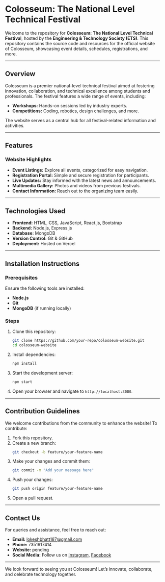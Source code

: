 # Colosseum: The National Level Technical Festival

Welcome to the repository for **Colosseum: The National Level Technical Festival**, hosted by the **Engineering & Technology Society (ETS)**. This repository contains the source code and resources for the official website of Colosseum, showcasing event details, schedules, registrations, and more.

---

## Overview
Colosseum is a premier national-level technical festival aimed at fostering innovation, collaboration, and technical excellence among students and professionals. The festival features a wide range of events, including:

- **Workshops:** Hands-on sessions led by industry experts.
- **Competitions:** Coding, robotics, design challenges, and more.

The website serves as a central hub for all festival-related information and activities.

---

## Features

### Website Highlights
- **Event Listings:** Explore all events, categorized for easy navigation.
- **Registration Portal:** Simple and secure registration for participants.
- **Live Updates:** Stay informed with the latest news and announcements.
- **Multimedia Gallery:** Photos and videos from previous festivals.
- **Contact Information:** Reach out to the organizing team easily.

---

## Technologies Used

- **Frontend:** HTML, CSS, JavaScript, React.js, Bootstrap
- **Backend:** Node.js, Express.js
- **Database:** MongoDB
- **Version Control:** Git & GitHub
- **Deployment:** Hosted on Vercel 
---

## Installation Instructions

### Prerequisites
Ensure the following tools are installed:
- **Node.js**
- **Git**
- **MongoDB** (if running locally)

### Steps
1. Clone this repository:
   ```bash
   git clone https://github.com/your-repo/colosseum-website.git
   cd colosseum-website
   ```
2. Install dependencies:
   ```bash
   npm install
   ```
3. Start the development server:
   ```bash
   npm start
   ```
4. Open your browser and navigate to `http://localhost:3000`.

---

## Contribution Guidelines
We welcome contributions from the community to enhance the website! To contribute:

1. Fork this repository.
2. Create a new branch:
   ```bash
   git checkout -b feature/your-feature-name
   ```
3. Make your changes and commit them:
   ```bash
   git commit -m "Add your message here"
   ```
4. Push your changes:
   ```bash
   git push origin feature/your-feature-name
   ```
5. Open a pull request.

---

## Contact Us
For queries and assistance, feel free to reach out:

- **Email:** lokeshbhatt187@gmail.com
- **Phone:** 7351917414
- **Website:** pending
- **Social Media:** Follow us on [Instagram](https://www.instagram.com/colosseum4cot?igsh=MXQ2a2s3cDV4Z3g2cQ==), [Facebook](https://www.facebook.com/CotColosseum) 

---

We look forward to seeing you at Colosseum! Let’s innovate, collaborate, and celebrate technology together.

